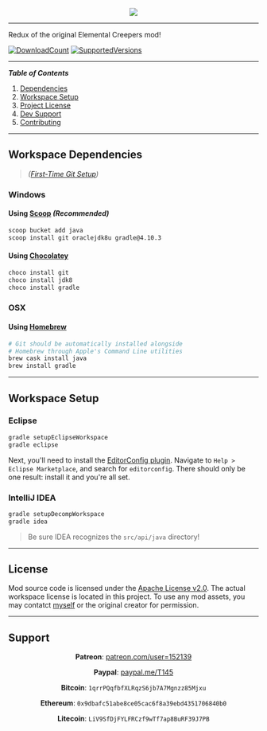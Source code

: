 <p align="center"><img src="https://i.imgur.com/WAIfOrN.png"/></p>

***

Redux of the original Elemental Creepers mod!

[![DownloadCount](http://cf.way2muchnoise.eu/full_287777_downloads.svg)](https://minecraft.curseforge.com/projects/elemental-creepers-redux)
[![SupportedVersions](http://cf.way2muchnoise.eu/versions/287777_latest.svg)](https://minecraft.curseforge.com/projects/elemental-creepers-redux)

---
**_Table of Contents_**

1. [Dependencies](https://github.com/T145/elementalcreepers#dependencies)
2. [Workspace Setup](https://github.com/T145/elementalcreepers#workspace-setup)
3. [Project License](https://github.com/T145/elementalcreepers#license)
4. [Dev Support](https://github.com/T145/elementalcreepers#support)
5. [Contributing](https://github.com/T145/elementalcreepers/blob/master/.github/CONTRIBUTING.md)

---

## Workspace Dependencies

> *([First-Time Git Setup](https://git-scm.com/book/en/v2/Getting-Started-First-Time-Git-Setup))*

### Windows

#### Using [Scoop](https://github.com/lukesampson/scoop/blob/master/README.md) *(Recommended)*
```bash
scoop bucket add java
scoop install git oraclejdk8u gradle@4.10.3
```

#### Using [Chocolatey](https://chocolatey.org/install)
```bash
choco install git
choco install jdk8
choco install gradle
```

### OSX

#### Using [Homebrew](https://brew.sh/)
```bash
# Git should be automatically installed alongside
# Homebrew through Apple's Command Line utilities
brew cask install java
brew install gradle
```

---

## Workspace Setup

### Eclipse
```bash
gradle setupEclipseWorkspace
gradle eclipse
```

Next, you'll need to install the [EditorConfig plugin](https://github.com/ncjones/editorconfig-eclipse#readme).
Navigate to `Help > Eclipse Marketplace`, and search for `editorconfig`.
There should only be one result: install it and you're all set.

### IntelliJ IDEA

```bash
gradle setupDecompWorkspace
gradle idea
```
> Be sure IDEA recognizes the `src/api/java` directory!

---

## License

Mod source code is licensed under the [Apache License v2.0](http://www.apache.org/licenses/LICENSE-2.0).
The actual workspace license is located in this project.
To use any mod assets, you may contatct [myself](https://github.com/T145) or the original creator for permission.

---

## Support

<div align="center">

**Patreon**: [patreon.com/user=152139](https://www.patreon.com/user?u=152139)
</div>

<div align="center">

**Paypal**: [paypal.me/T145](https://www.paypal.me/T145)
</div>

<div align="center">

**Bitcoin**: `1qrrPQqfbfXLRqzS6jb7A7Mgnzz85Mjxu`
</div>

<div align="center">

**Ethereum**: `0x9dbafc51abe8ce05cac6f8a39ebd4351706840b0`
</div>

<div align="center">

**Litecoin**: `LiV9SfDjFYLFRCzf9wTf7ap8BuRF39J7PB`
</div>

